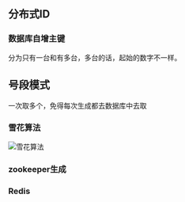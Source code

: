 ## 分布式ID



### 数据库自增主键

分为只有一台和有多台，多台的话，起始的数字不一样。

## 号段模式

一次取多个，免得每次生成都去数据库中去取



### 雪花算法

![雪花算法](https://my-blog-to-use.oss-cn-beijing.aliyuncs.com/2019-7/雪花算法.png)



### zookeeper生成





### Redis